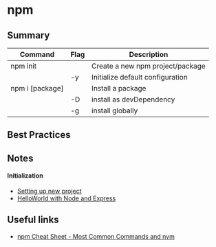 # npm

## Summary

| Command | Flag | Description |
| --- | --- | ----------- |
| npm init |  | Create a new npm project/package  |
| | -y  | Initialize default configuration |
| npm i [package] |  | Install a package |
| | -D | install as devDependency |
|| -g | install globally|

## Best Practices

## Notes

#### Initialization

- [Setting up new project](https://philna.sh/blog/2019/01/10/how-to-start-a-node-js-project/)
- [HelloWorld with Node and Express](https://medium.com/@adnanrahic/hello-world-app-with-node-js-and-express-c1eb7cfa8a30)


## Useful links

- [npm Cheat Sheet - Most Common Commands and nvm](https://www.freecodecamp.org/news/npm-cheat-sheet-most-common-commands-and-nvm/)
